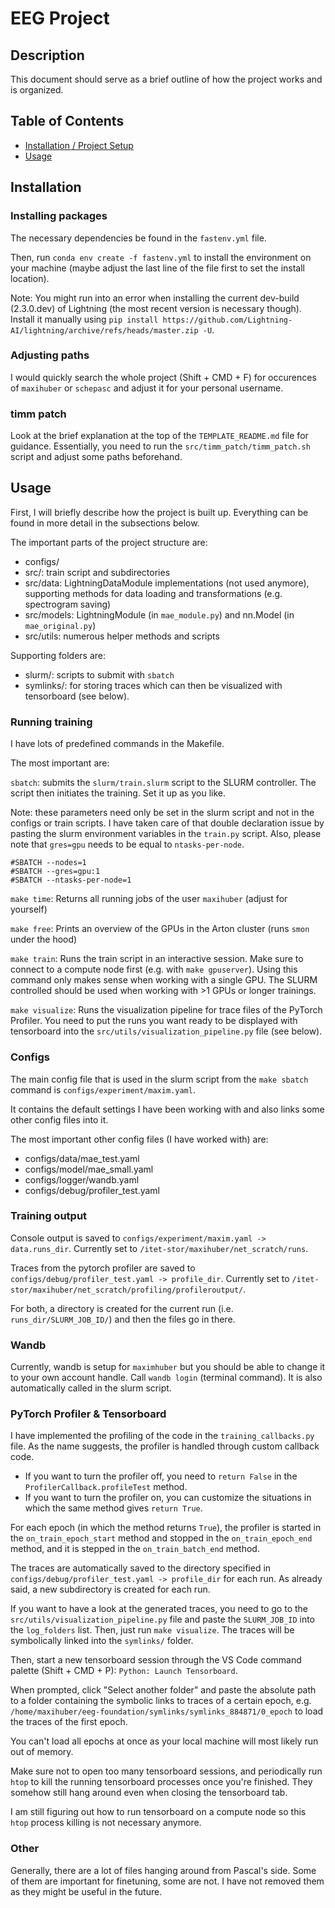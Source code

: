 # EEG Project

## Description
This document should serve as a brief outline of how the project works and is organized.

## Table of Contents
- [Installation / Project Setup](#Installation)
- [Usage](#Usage)

## Installation

### Installing packages

The necessary dependencies be found in the `fastenv.yml` file.

Then, run `conda env create -f fastenv.yml` to install the environment on your machine (maybe adjust the last line of the file first to set the install location).

Note: You might run into an error when installing the current dev-build (2.3.0.dev) of Lightning (the most recent version is necessary though). Install it manually using `pip install https://github.com/Lightning-AI/lightning/archive/refs/heads/master.zip -U`.

### Adjusting paths
I would quickly search the whole project (Shift + CMD + F) for occurences of `maxihuber` or `schepasc` and adjust it for your personal username.

### timm patch

Look at the brief explanation at the top of the `TEMPLATE_README.md` file for guidance. Essentially, you need to run the `src/timm_patch/timm_patch.sh` script and adjust some paths beforehand.

## Usage

First, I will briefly describe how the project is built up. Everything can be found in more detail in the subsections below.

The important parts of the project structure are:
- configs/
- src/: train script and subdirectories
- src/data: LightningDataModule implementations (not used anymore), supporting methods for data loading and transformations (e.g. spectrogram saving)
- src/models: LightningModule (in `mae_module.py`) and nn.Model (in `mae_original.py`)
- src/utils: numerous helper methods and scripts

Supporting folders are:
- slurm/: scripts to submit with `sbatch`
- symlinks/: for storing traces which can then be visualized with tensorboard (see below).

### Running training

I have lots of predefined commands in the Makefile.

The most important are:

`sbatch`: submits the `slurm/train.slurm` script to the SLURM controller. The script then initiates the training. Set it up as you like.

Note: these parameters need only be set in the slurm script and not in the configs or train scripts. I have taken care of that double declaration issue by pasting the slurm environment variables in the `train.py` script. Also, please note that `gres=gpu` needs to be equal to `ntasks-per-node`.

```
#SBATCH --nodes=1
#SBATCH --gres=gpu:1
#SBATCH --ntasks-per-node=1
```

`make time`: Returns all running jobs of the user `maxihuber` (adjust for yourself)

`make free`: Prints an overview of the GPUs in the Arton cluster (runs `smon` under the hood)

`make train`: Runs the train script in an interactive session. Make sure to connect to a compute node first (e.g. with `make gpuserver`). Using this command only makes sense when working with a single GPU. The SLURM controlled should be used when working with >1 GPUs or longer trainings.

`make visualize`: Runs the visualization pipeline for trace files of the PyTorch Profiler. You need to put the runs you want ready to be displayed with tensorboard into the `src/utils/visualization_pipeline.py` file (see below).

### Configs

The main config file that is used in the slurm script from the `make sbatch` command is `configs/experiment/maxim.yaml`.

It contains the default settings I have been working with and also links some other config files into it.

The most important other config files (I have worked with) are:
- configs/data/mae_test.yaml
- configs/model/mae_small.yaml
- configs/logger/wandb.yaml
- configs/debug/profiler_test.yaml

### Training output

Console output is saved to `configs/experiment/maxim.yaml -> data.runs_dir`. Currently set to `/itet-stor/maxihuber/net_scratch/runs`.

Traces from the pytorch profiler are saved to `configs/debug/profiler_test.yaml -> profile_dir`. Currently set to `/itet-stor/maxihuber/net_scratch/profiling/profileroutput/`.

For both, a directory is created for the current run (i.e. `runs_dir/SLURM_JOB_ID/`) and then the files go in there.

### Wandb

Currently, wandb is setup for `maximhuber` but you should be able to change it to your own account handle. Call `wandb login` (terminal command). It is also automatically called in the slurm script.

### PyTorch Profiler & Tensorboard

I have implemented the profiling of the code in the `training_callbacks.py` file. As the name suggests, the profiler is handled through
custom callback code.

- If you want to turn the profiler off, you need to `return False` in the `ProfilerCallback.profileTest` method.
- If you want to turn the profiler on, you can customize the situations in which the same method gives `return True`.

For each epoch (in which the method returns `True`), the profiler is started in the `on_train_epoch_start` method and stopped in the `on_train_epoch_end` method, and it is stepped in the `on_train_batch_end` method.

The traces are automatically saved to the directory specified in `configs/debug/profiler_test.yaml -> profile_dir` for each run. As already said, a new subdirectory is created for each run.

If you want to have a look at the generated traces, you need to go to the `src/utils/visualization_pipeline.py` file and paste the `SLURM_JOB_ID` into the `log_folders` list. Then, just run `make visualize`. The traces will be symbolically linked into the `symlinks/` folder. 

Then, start a new tensorboard session through the VS Code command palette (Shift + CMD + P): `Python: Launch Tensorboard`.

When prompted, click "Select another folder" and paste the absolute path to a folder containing the symbolic links to traces of a certain epoch, e.g. `/home/maxihuber/eeg-foundation/symlinks/symlinks_884871/0_epoch` to load the traces of the first epoch.

You can't load all epochs at once as your local machine will most likely run out of memory.

Make sure not to open too many tensorboard sessions, and periodically run `htop` to kill the running tensorboard processes once you're finished. They somehow still hang around even when closing the tensorboard tab.

I am still figuring out how to run tensorboard on a compute node so this `htop` process killing is not necessary anymore.


### Other

Generally, there are a lot of files hanging around from Pascal's side. Some of them are important for finetuning, some are not. I have not removed them as they might be useful in the future.